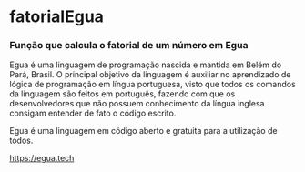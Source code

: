 # 
<h1>fatorialEgua</h1>
<h3>Função que calcula o fatorial de um número em Egua</h3>
<p>
Egua é uma linguagem de programação nascida e mantida em Belém do Pará, Brasil. O principal objetivo da linguagem é auxiliar no aprendizado de lógica de programação em língua portuguesa, visto que todos os comandos da linguagem são feitos em português, fazendo com que os desenvolvedores que não possuem conhecimento da língua inglesa consigam entender de fato o código escrito.
</p>
Egua é uma linguagem em código aberto e gratuita para a utilização de todos.

https://egua.tech
